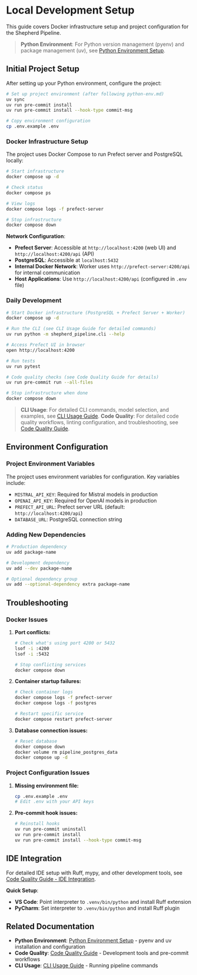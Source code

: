 # Local Development Setup

This guide covers Docker infrastructure setup and project configuration for the Shepherd Pipeline.

> **Python Environment**: For Python version management (pyenv) and package management (uv), see [Python Environment Setup](python-env.md).

## Initial Project Setup

After setting up your Python environment, configure the project:

```bash
# Set up project environment (after following python-env.md)
uv sync
uv run pre-commit install
uv run pre-commit install --hook-type commit-msg

# Copy environment configuration
cp .env.example .env
```

### Docker Infrastructure Setup

The project uses Docker Compose to run Prefect server and PostgreSQL locally:

```bash
# Start infrastructure
docker compose up -d

# Check status
docker compose ps

# View logs
docker compose logs -f prefect-server

# Stop infrastructure
docker compose down
```

**Network Configuration**:
- **Prefect Server**: Accessible at `http://localhost:4200` (web UI) and `http://localhost:4200/api` (API)
- **PostgreSQL**: Accessible at `localhost:5432`
- **Internal Docker Network**: Worker uses `http://prefect-server:4200/api` for internal communication
- **Host Applications**: Use `http://localhost:4200/api` (configured in `.env` file)

### Daily Development
```bash
# Start Docker infrastructure (PostgreSQL + Prefect Server + Worker)
docker compose up -d

# Run the CLI (see CLI Usage Guide for detailed commands)
uv run python -m shepherd_pipeline.cli --help

# Access Prefect UI in browser
open http://localhost:4200

# Run tests
uv run pytest

# Code quality checks (see Code Quality Guide for details)
uv run pre-commit run --all-files

# Stop infrastructure when done
docker compose down
```

> **CLI Usage**: For detailed CLI commands, model selection, and examples, see [CLI Usage Guide](cli-usage.md).
> **Code Quality**: For detailed code quality workflows, linting configuration, and troubleshooting, see [Code Quality Guide](code-quality.md).

## Environment Configuration

### Project Environment Variables

The project uses environment variables for configuration. Key variables include:

- `MISTRAL_API_KEY`: Required for Mistral models in production
- `OPENAI_API_KEY`: Required for OpenAI models in production
- `PREFECT_API_URL`: Prefect server URL (default: `http://localhost:4200/api`)
- `DATABASE_URL`: PostgreSQL connection string

### Adding New Dependencies

```bash
# Production dependency
uv add package-name

# Development dependency
uv add --dev package-name

# Optional dependency group
uv add --optional-dependency extra package-name
```

## Troubleshooting

### Docker Issues

1. **Port conflicts:**
   ```bash
   # Check what's using port 4200 or 5432
   lsof -i :4200
   lsof -i :5432

   # Stop conflicting services
   docker compose down
   ```

2. **Container startup failures:**
   ```bash
   # Check container logs
   docker compose logs -f prefect-server
   docker compose logs -f postgres

   # Restart specific service
   docker compose restart prefect-server
   ```

3. **Database connection issues:**
   ```bash
   # Reset database
   docker compose down
   docker volume rm pipeline_postgres_data
   docker compose up -d
   ```

### Project Configuration Issues

1. **Missing environment file:**
   ```bash
   cp .env.example .env
   # Edit .env with your API keys
   ```

2. **Pre-commit hook issues:**
   ```bash
   # Reinstall hooks
   uv run pre-commit uninstall
   uv run pre-commit install
   uv run pre-commit install --hook-type commit-msg
   ```

## IDE Integration

For detailed IDE setup with Ruff, mypy, and other development tools, see [Code Quality Guide - IDE Integration](code-quality.md#integration-with-ides).

**Quick Setup**:
- **VS Code**: Point interpreter to `.venv/bin/python` and install Ruff extension
- **PyCharm**: Set interpreter to `.venv/bin/python` and install Ruff plugin

## Related Documentation

- **Python Environment**: [Python Environment Setup](python-env.md) - pyenv and uv installation and configuration
- **Code Quality**: [Code Quality Guide](code-quality.md) - Development tools and pre-commit workflows
- **CLI Usage**: [CLI Usage Guide](cli-usage.md) - Running pipeline commands
